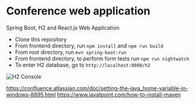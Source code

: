 # Conference web application
Spring Boot, H2 and React.js Web Application
- Clone this repository
- From frontend directory, run ```npm install``` and ```npm run build```
- From root directory, run ```mvn spring-boot:run```
- From frontend directory, to perform form tests run ```npm run nightwatch```
- To enter H2 database, go to ```http://localhost:8080/h2```

![H2 Console](https://i.ibb.co/RPKmTB7/h2-Console.png)

https://confluence.atlassian.com/doc/setting-the-java_home-variable-in-windows-8895.html
https://www.javatpoint.com/how-to-install-maven
